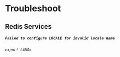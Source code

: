 # Troubleshoot

## Redis Services

##### `Failed to configure LOCALE for invalid locale name`

###### `export LANG=`

